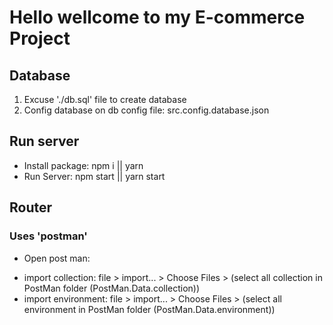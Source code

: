 # Hello wellcome to my E-commerce Project

## Database
1. Excuse './db.sql' file to create database
2. Config database on db config file: src.config.database.json
## Run server
- Install package: npm i || yarn
- Run Server: npm start || yarn start
## Router
### Uses 'postman'
- Open post man:
* import collection: file > import... > Choose Files > (select all collection in PostMan folder (PostMan.Data.collection))
* import environment:  file > import... > Choose Files > (select all environment in PostMan folder (PostMan.Data.environment))


